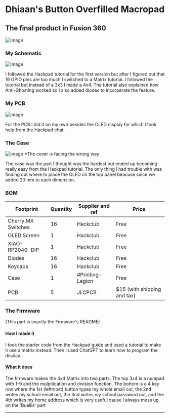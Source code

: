 # Dhiaan's Button Overfilled Macropad

## The final product in Fusion 360
![image](https://github.com/user-attachments/assets/c62c340f-9aaa-4140-a2d7-ae20d1dec6a3)
### My Schematic
![image](https://github.com/user-attachments/assets/aa7759fa-7315-400d-ae56-446b218044cb)

I followed the Hackpad tutorial for the first version but after I figured out that 16 GPIO pins are too much I switched to a Matrix tutorial.
I followed the tutorial but instead of a 3x3 I made a 4x4.
The tutorial also explained how Anti-Ghosting worked so I also added diodes to incorperate the feature.

### My PCB
![image](https://github.com/user-attachments/assets/ae04ad39-6e21-424c-8025-9ef1d103ac58)

For the PCB I did it on my own besides the OLED display for which I took help from the Hackpad chat.

### The Case
![image](https://github.com/user-attachments/assets/c3f21b7f-f7e3-472a-9fe7-296841d8b309)
*The cover is facing the wrong way

The case was the part I thought was the hardest but ended up becoming really easy from the Hackpad tutorial.
The only thing I had trouble with was finding out where to place the OLED on the top panel beacuse since we added 20 mm to each dimension.

### BOM

| Footprint          | Quantity | Supplier and ref       | Price                    |
|--------------------|----------|-------------------------|--------------------------|
| Cherry MX Switches | 16       | Hackclub                | Free                     |
| OLED Screen        | 1        | Hackclub                | Free                     |
| XIAO-RP2040-DIP    | 1        | Hackclub                | Free                     |
| Diodes             | 16       | Hackclub                | Free                     |
| Keycaps            | 16       | Hackclub                | Free                     |
| Case               | 1        | #Printing-Legion        | Free                     |
| PCB                | 5        | JLCPCB                  | $15 (with shipping and tax) |


### The Firmware

(This part is exactly the Firmware's README)

#### How I made it

I took the starter code from the Hackpad guide and used a tutorial to make it use a matrix instead.
Then I used ChatGPT to learn how to program the display.

#### What it does

The firmware makes the 4x4 Matrix into two parts. 
The top 3x4 is a numpad with 1-9 and the mulpitication and division function.
The bottom is a 4 key row where the 1st (leftmost) button types my whole email out,
the 2nd writes my school email out,
the 3nd writes my school password out,
and the 4th writes my home address which is very useful cause I always mess up on the 'Buellis' part

---


